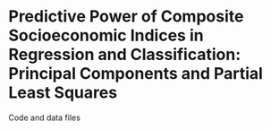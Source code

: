 # Predictive Power of Composite Socioeconomic Indices in Regression and Classification: Principal Components and Partial Least Squares
Code and data files
